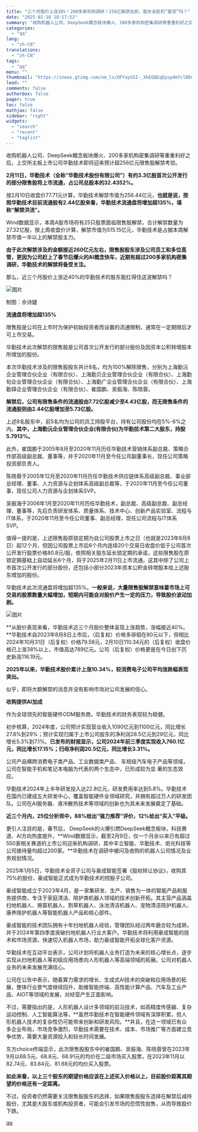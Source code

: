 ```yaml
---
title: "三个月股价上涨38%！200多家机构调研！256亿解禁在即，股东会趁机“套现”吗？"
date: "2025-02-10 18:17:52"
summary: "收购机器人公司、DeepSeek概念板块爆火、200多家机构密集调研等重重利好之后，上交所主板上市公..."
categories:
  - "qq"
lang:
  - "zh-CN"
translations:
  - "zh-CN"
tags:
  - "qq"
menu: ""
thumbnail: "https://inews.gtimg.com/om_ls/OFYayUSI-_XkEQQEqEpspdm7clBOn6ker_sgIDnCm0yR0AA_640360/0"
lead: ""
comments: false
authorbox: false
pager: true
toc: false
mathjax: false
sidebar: "right"
widgets:
  - "search"
  - "recent"
  - "taglist"
---
```


收购机器人公司、DeepSeek概念板块爆火、200多家机构密集调研等重重利好之后，上交所主板上市公司华勤技术即将迎来预计超256亿元限售股解禁考验。

**2月11日，华勤技术（全称“华勤技术股份有限公司”）有约3.3亿股首次公开发行的部分限售股将上市流通，占公司总股本的32.4352%。**

按2月10日收盘价77.71元计算，华勤技术解禁市值为256.44亿元，**也就是说，按照华勤技术目前流通股有2.44亿股来看，华勤技术流通盘将增加超135%，堪称“解禁洪流”。**

Wind数据显示，本周A股市场将有25只股票面临限售股解禁，合计解禁数量为27.32亿股，按上周收盘价计算，解禁市值为515.15亿元，华勤技术是占据本周解禁市值一半以上的解禁股主力。

**由于此次解禁涉及的金额接近260亿元左右，限售股股东涉及公司员工和多位高管，更因为公司赶上了春节后爆火的AI概念快车，近期有超过200多家机构密集调研，华勤技术的解禁将备受关注。**

那么，近三个月股价上涨近40%的华勤技术的股东能扛得住这波解禁吗？

![图片](https://inews.gtimg.com/om_bt/Oc5idd41MRiasTIG5x2-yXGQCSzBDN6T7C4ZpyOkBdYbAAA/641)

制图：佘诗婕

**流通盘将增加超135%**

限售股是公司在上市时为保护初始投资者而设置的流通限制，通常在一定期限后才可上市交易。

华勤技术此次解禁的限售股是公司首次公开发行的部分股份及因资本公积转增股本所增加的股份。

本次华勤技术涉及的限售股股东共计8名，均为100%解除限售，分别为上海勤沅企业管理合伙企业（有限合伙）、上海勤贝企业管理合伙企业（有限合伙）、上海勤旬企业管理合伙企业（有限合伙）、上海勤广企业管理合伙企业（有限合伙）、上海勤铎企业管理合伙企业（有限合伙）、崔国鹏、吴振海、陈晓蓉。

**解禁后，公司有限售条件的流通股由7.72亿股减少至4.43亿股，而无限售条件的流通股则由2.44亿股增加至5.73亿股。**

上述8名股东中，前5名均为公司的员工持股平台，持有公司股份均在5%-6%之内。**其中，上海勤沅企业管理合伙企业(有限合伙)为华勤技术第二大股东，持股5.7913%。**

此外，崔国鹏于2005年8月至2020年11月历任华勤技术营销体系副总裁、策略合作部高级副总裁、董事等，并于2020年11月至今任公司副董事长，现任公司策略投资部负责人。

陈晓蓉于2005年12月至2020年11月历任华勤技术供应链体系高级副总裁、事业部总经理、董事、人力资源与企划体系高级副总裁等，于2020年11月至今任公司董事，现任公司人力资源与企划体系SVP。

吴振海于2006年1月至2020年11月历任华勤技术，副总裁、高级副总裁、副总经理、董事等，先后负责研发体系、质量体系、技术中心、创新产品实验室、流程与IT体系，于2020年11月至今任公司董事、副总经理，现任公司流程与IT体系SVP。

值得一提的是，上述限售股原锁定期为自公司股票上市之日（也就是2023年8月8日）起12个月，但因公司股票上市后6个月内连续20个交易日收盘价低于公司首次公开发行股票价格80.8元/股，依照相关股东延长锁定期的承诺，这些限售股在原锁定期基础上自动延长6个月，将于2025年2月11日上市流通。这其中除了公司上市首次公开发行的部分股份，还包括小部分2023年资本公积金转增股本给上述股东增加的股份。

华勤技术此次流通盘将增加超135%。**一般来说，大量限售股解禁意味着市场上可交易的股票数量大幅增加，短期内可能会对股价产生一定的压力，导致股价波动加剧。**

![图片](https://inews.gtimg.com/om_bt/OuE7KhsCunx2Y4dXthk5fmjn3Gmk3aeObC9ST_KHM-S0gAA/641)

**从股价表现来看，华勤技术近三个月股价整体呈现上涨趋势，涨幅接近40%。**华勤技术自2023年8月8日上市后，（后复权）价格多徘徊在80元以下，但相比2024年10月31日（后复权）价格79.58元，2月10日110.34元的（后复权）收盘价格已上涨38%以上，市值高达789亿元。公司（后复权）价格更是在今日创下历史新高116.19元。

**2025年以来，华勤技术股价累计上涨10.34%，较消费电子公司平均涨跌幅表现突出。**

似乎，即将大额解禁的消息并没有影响市场对公司发展的信心。

**收购提供AI加成**

作为全球领先的智能硬件ODM服务商，华勤技术的财务表现较为稳健。

初步核算，2024年度，公司预计实现营业收入1090亿元到1100亿元，同比增长27.8%到29%；预计实现归属于上市公司股东的净利润28.5亿元到29亿元，同比增长5.3%到7.1%。**已发布的财报显示，公司2024年前三季度实现收入760.1亿元，同比增长17.15%；归母净利润20.5亿元，同比增长3.31%。**

公司产品横跨消费电子类产品、工业数据类产品、 车规级汽车电子产品等领域，公司在智能手机和笔记本电脑为代表的两个生态中，已形成较为显 著的生态效应。

华勤技术2024年上半年研发投入达22.8亿元，研发费用率达到5.8%。华勤技术在国内已建成五大研发中心，覆盖智能硬件全领域研究，并拥有超过万人的研发团队。公司在AI服务器、液冷散热技术等领域的创新也为其未来发展奠定了基础。

**近三个月内，25位分析师中，88%给出“强力推荐”评价，12%给出“买入”平级。**

更引人注目的是，春节后， DeepSeek的火爆引燃DeepSeek概念板块，科技赛道、AI方向热度提升，**Wind数据显示，截至2月9日，仅一个月余以来已有超过550家相关赛道的上市公司迎来机构调研，其中丰立智能、华勤技术、炬光科技等公司接待量均超过200家。**华勤技术在调研中被问及收购的机器人公司情况及业务规划情况。

2025年1月5日，华勤技术全资子公司与豪成智能签署《股权转让协议》，收购其75%的股份，豪成智能正式成为华勤技术的控股子公司。

豪成智能成立于2023年4月，是一家集研发、生产、销售为一体的智能产品和服务提供商，专注于家庭清洁、陪护类机器人领域的技术创新开拓。其主营产品涵盖扫地机器人、擦窗机器人、割草机器人、泳池清洁机器人、宠物清洁陪护机器人、康养陪护机器人等智能机器人产品和核心部件。

豪成智能的技术团队拥有十年扫地机器人经验，管理团队经过两年磨合较为成熟，并于2024年第四季度突破扫地机器人行业大客户。华勤技术将利用豪成智能的技术和市场资源，快速切入机器人市场，助力豪成智能开拓全球化客户资源。

华勤技术在互动平台表示，公司计划将机器人业务打造为未来的核心增长点，逐步实现从扫地机器人等初级应用场景向人形机器人等高端领域的拓展。公司对机器人业务的未来发展充满信心。

公司在公告中表示，随着算力需求的增长、生成式AI技术的突破和应用场景的拓展，整体行业景气度继续回升，助推智能终端、高性能计算产品、汽车及工业产品、AIOT等领域的发展，对经营产生正面影响。

不过，需要指出的是，人形机器人设计多领域的前沿技术，如高精度传感器、复杂运动控制、人工智能算法等，**虽然华勤技术在智能硬件领域有深厚积累，但人形机器人技术的复杂性仍可能带来创新和研发风险。**并且，在这一领域已有众多企业布局，市场竞争激烈，华勤技术需要在技术、成本、市场推广等方面建立竞争优势，需要大量资源投入和较长时间发展。

东方choice终端显示，此次限售股股东中的崔国鹏、吴振海、陈晓蓉曾在2023年9月以68.5元、68.8元、68.91元的均价在二级市场买入股票，在2023年11月以82.74元、83.64元、81.68元的均价买入股票。

**如此来看，以上三个股东的期望价格应该在上述买入价格以上，目前股价距离其期望的价格还有一定距离。**

不过，投资者仍然需要关注限售股股东的选择，如果限售股股东选择在解禁后减持股份，尤其是大股东或机构投资者，可能会引发市场的恐慌性抛售，从而导致股价下跌。

[qq](https://new.qq.com/rain/a/20250210A06YLB00)
